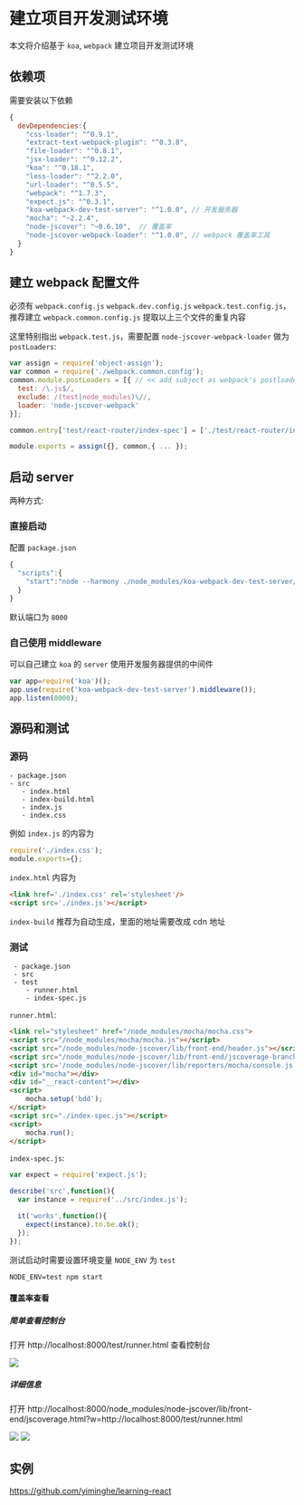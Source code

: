 # 建立项目开发测试环境

本文将介绍基于 `koa`, `webpack` 建立项目开发测试环境


## 依赖项

需要安装以下依赖

```js
{
  devDependencies:{
    "css-loader": "^0.9.1",
    "extract-text-webpack-plugin": "^0.3.8",
    "file-loader": "^0.8.1",
    "jsx-loader": "^0.12.2",
    "koa": "^0.18.1",
    "less-loader": "^2.2.0",
    "url-loader": "^0.5.5",
    "webpack": "^1.7.3",
    "expect.js": "^0.3.1",
    "koa-webpack-dev-test-server": "^1.0.0", // 开发服务器
    "mocha": "~2.2.4",
    "node-jscover": "~0.6.10",  // 覆盖率
    "node-jscover-webpack-loader": "^1.0.0", // webpack 覆盖率工具
  }
}
```

## 建立 webpack 配置文件

必须有 `webpack.config.js` `webpack.dev.config.js` `webpack.test.config.js`，推荐建立 `webpack.common.config.js` 提取以上三个文件的重复内容

这里特别指出 `webpack.test.js`，需要配置 `node-jscover-webpack-loader` 做为 `postLoaders`:

```js
var assign = require('object-assign');
var common = require('./webpack.common.config');
common.module.postLoaders = [{ // << add subject as webpack's postloader
  test: /\.js$/,
  exclude: /(test|node_modules)\//,
  loader: 'node-jscover-webpack'
}];

common.entry['test/react-router/index-spec'] = ['./test/react-router/index-spec.js'];

module.exports = assign({}, common,{ ... });
```

## 启动 server

两种方式:

### 直接启动

配置 `package.json`

```js
{
  "scripts":{
    "start":"node --harmony ./node_modules/koa-webpack-dev-test-server/bin/start"
  }
}
```

默认端口为 `8000`

### 自己使用 middleware

可以自己建立 `koa` 的 `server` 使用开发服务器提供的中间件

```js
var app=require('koa')();
app.use(require('koa-webpack-dev-test-server').middleware());
app.listen(8000);
```

## 源码和测试

### 源码

```
- package.json
- src
   - index.html
   - index-build.html
   - index.js
   - index.css
```

 例如 `index.js` 的内容为

 ```js
 require('./index.css');
 module.exports={};
 ```

 `index.html` 内容为

 ```html
 <link href='./index.css' rel='stylesheet'/>
 <script src='./index.js'></script>
 ```

 `index-build` 推荐为自动生成，里面的地址需要改成 cdn 地址


 ### 测试

```
 - package.json
 - src
 - test
    - runner.html
    - index-spec.js
```

`runner.html`:

```html
<link rel="stylesheet" href="/node_modules/mocha/mocha.css">
<script src="/node_modules/mocha/mocha.js"></script>
<script src="/node_modules/node-jscover/lib/front-end/header.js"></script>
<script src="/node_modules/node-jscover/lib/front-end/jscoverage-branch.js"></script>
<script src='/node_modules/node-jscover/lib/reporters/mocha/console.js'></script>
<div id="mocha"></div>
<div id="__react-content"></div>
<script>
    mocha.setup('bdd');
</script>
<script src="./index-spec.js"></script>
<script>
    mocha.run();
</script>
```

`index-spec.js`:

```js
var expect = require('expect.js');

describe('src',function(){
  var instance = require('../src/index.js');

  it('works',function(){
    expect(instance).to.be.ok();
  });
});
```

测试启动时需要设置环境变量 `NODE_ENV` 为 `test`

```
NODE_ENV=test npm start
```

#### 覆盖率查看

##### 简单查看控制台

打开 http://localhost:8000/test/runner.html 查看控制台

<img src="http://gtms02.alicdn.com/tps/i2/TB1a9qtHFXXXXcnXFXXhHda2VXX-959-396.png" />

##### 详细信息

打开 http://localhost:8000/node_modules/node-jscover/lib/front-end/jscoverage.html?w=http://localhost:8000/test/runner.html


<img src="http://gtms03.alicdn.com/tps/i3/TB1nf9uHFXXXXcvXFXXFt3rJFXX-887-362.png" />
<img src="http://gtms04.alicdn.com/tps/i4/TB1oKmvHFXXXXbuXFXXVOnfMXXX-894-538.png" />


## 实例

https://github.com/yiminghe/learning-react
